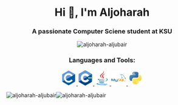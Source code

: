 <h1 align="center">Hi 👋, I'm Aljoharah</h1>
<h3 align="center">A passionate Computer Sciene student at KSU</h3>

<p align="center"> <img src="https://komarev.com/ghpvc/?username=aljoharah-aljubair&label=Profile%20views&color=0e75b6&style=flat" alt="aljoharah-aljubair" /> </p>





<h3 align="center">Languages and Tools:</h3>
<p align="center"> <a href="https://www.cprogramming.com/" target="_blank" rel="noreferrer"> <img src="https://raw.githubusercontent.com/devicons/devicon/master/icons/c/c-original.svg" alt="c" width="40" height="40"/> </a>  <a href="https://www.w3schools.com/cpp/" target="_blank" rel="noreferrer"> <img src="https://raw.githubusercontent.com/devicons/devicon/master/icons/cplusplus/cplusplus-original.svg" alt="cplusplus" width="40" height="40"/> </a> <a href="https://www.java.com" target="_blank" rel="noreferrer"> <img src="https://raw.githubusercontent.com/devicons/devicon/master/icons/java/java-original.svg" alt="java" width="40" height="40"/> </a> <a href="https://www.mysql.com/" target="_blank" rel="noreferrer"> <img src="https://raw.githubusercontent.com/devicons/devicon/master/icons/mysql/mysql-original-wordmark.svg" alt="mysql" width="40" height="40"/> </a> <a href="https://www.python.org" target="_blank" rel="noreferrer"> <img src="https://raw.githubusercontent.com/devicons/devicon/master/icons/python/python-original.svg" alt="python" width="40" height="40"/> </a> </p>

<p><img align="left" src="https://github-readme-stats.vercel.app/api/top-langs?username=aljoharah-aljubair&theme=dark&show_icons=true&locale=en&layout=compact" alt="aljoharah-aljubair" /></p>


<p><img align="left" src="https://github-readme-stats-git-masterrstaa-rickstaa.vercel.app/api?username=aljoharah-aljubair&theme=dark" alt="aljoharah-aljubair" /></p>
